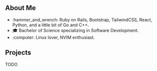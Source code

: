 <h2>About Me</h2>
<ul>
  <li>:hammer_and_wrench: Ruby on Rails, Bootstrap, TailwindCSS, React, Python, and a little bit of Go and C++.
  <li>🎓 Bachelor of Science specializing in Software Development.</li>
  <li>:computer: Linux lover, NVIM enthusiast.</li>
</ul>
<h2>Projects</h2>
TODO
